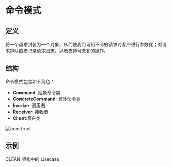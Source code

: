 # 命令模式

## 定义

将一个请求封装为一个对象，从而使我们可用不同的请求对客户进行参数化；对请求排队或者记录请求日志，以及支持可撤销的操作。

## 结构

命令模式包含如下角色：

* **Command**: 抽象命令类
* **ConcreteCommand**: 具体命令类
* **Invoker**: 调用者
* **Receiver**: 接收者
* **Client**:客户类

![construct](https://i.imgur.com/v0HbT53.png)

## 示例

CLEAN 架构中的 Usecase